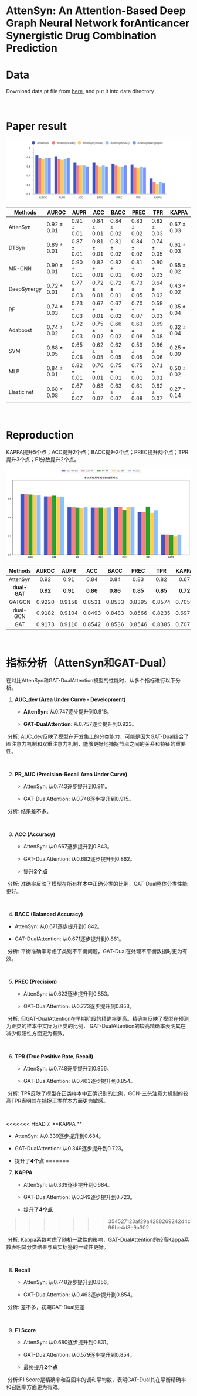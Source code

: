 # AttenSyn: An Attention-Based Deep Graph Neural Network forAnticancer Synergistic Drug Combination Prediction

# Data

Download data.pt file from [here](https://drive.google.com/file/d/1Gqt4HxbUVILIbp17L6e_zLGA_3sVKOw1/view?usp=sharing), and put it into data directory  

</br>

# Paper result

![论文结果](Images/论文结果.png)

| Methods     | AUROC       | AUPR        | ACC         | BACC        | PREC        | TPR         | KAPPA       |
| ----------- | ----------- | ----------- | ----------- | ----------- | ----------- | ----------- | ----------- |
| AttenSyn    | 0.92 ± 0.01 | 0.91 ± 0.01 | 0.84 ± 0.01 | 0.84 ± 0.02 | 0.83 ± 0.02 | 0.82 ± 0.03 | 0.67 ± 0.03 |
| DTSyn       | 0.89 ± 0.01 | 0.87 ± 0.01 | 0.81 ± 0.01 | 0.81 ± 0.02 | 0.84 ± 0.02 | 0.74 ± 0.05 | 0.61 ± 0.03 |
| MR-GNN      | 0.90 ± 0.01 | 0.90 ± 0.01 | 0.82 ± 0.01 | 0.82 ± 0.01 | 0.81 ± 0.02 | 0.80 ± 0.03 | 0.65 ± 0.02 |
| DeepSynergy | 0.72 ± 0.01 | 0.77 ± 0.03 | 0.72 ± 0.01 | 0.72 ± 0.01 | 0.73 ± 0.05 | 0.64 ± 0.02 | 0.43 ± 0.02 |
| RF          | 0.74 ± 0.03 | 0.73 ± 0.03 | 0.67 ± 0.01 | 0.67 ± 0.02 | 0.70 ± 0.07 | 0.59 ± 0.03 | 0.35 ± 0.04 |
| Adaboost    | 0.74 ± 0.02 | 0.72 ± 0.03 | 0.75 ± 0.02 | 0.66 ± 0.02 | 0.63 ± 0.08 | 0.69 ± 0.08 | 0.32 ± 0.04 |
| SVM         | 0.68 ± 0.05 | 0.65 ± 0.06 | 0.62 ± 0.05 | 0.62 ± 0.05 | 0.59 ± 0.05 | 0.66 ± 0.06 | 0.25 ± 0.09 |
| MLP         | 0.84 ± 0.01 | 0.82 ± 0.01 | 0.76 ± 0.01 | 0.75 ± 0.01 | 0.75 ± 0.01 | 0.71 ± 0.01 | 0.50 ± 0.02 |
| Elastic net | 0.68 ± 0.08 | 0.67 ± 0.07 | 0.63 ± 0.07 | 0.63 ± 0.07 | 0.61 ± 0.08 | 0.62 ± 0.07 | 0.27 ± 0.14 |

</br>

# Reproduction

KAPPA提升5个点；ACC提升2个点；BACC提升2个点；PREC提升两个点；TPR提升3个点；F1分数提升2个点。

![resultFinal](Images/resultFinal.png)

|   Methods    |  AUROC   |   AUPR   |   ACC    |   BACC   |   PREC   |   TPR    |  KAPPA   |
| :----------: | :------: | :------: | :------: | :------: | :------: | :------: | :------: |
|   AttenSyn   |   0.92   |   0.91   |   0.84   |   0.84   |   0.83   |   0.82   |   0.67   |
| **dual-GAT** | **0.92** | **0.91** | **0.86** | **0.86** | **0.85** | **0.85** | **0.72** |
|    GATGCN    |  0.9220  |  0.9158  |  0.8531  |  0.8533  |  0.8395  |  0.8574  |  0.7059  |
|   dual-GCN   |  0.9182  |  0.9104  |  0.8493  |  0.8483  |  0.8566  |  0.8235  |  0.6977  |
|     GAT      |  0.9173  |  0.9110  |  0.8542  |  0.8536  |  0.8546  |  0.8385  |  0.7077  |

</br>

# 指标分析（AttenSyn和GAT-Dual）

在对比AttenSyn和GAT-DualAttention模型的性能时，从多个指标进行以下分析。

1. **AUC_dev (Area Under Curve - Development)**

   - **AttenSyn**: 从0.747逐步提升到0.918。

   - **GAT-DualAttention**: 从0.757逐步提升到0.923。


​					分析: AUC_dev反映了模型在开发集上的分类能力，可能是因为GAT-Dual结合了图注意力机制和双重注意力机制，能够更好地捕捉节点之间的关系和特征的重要性。

</br>

2. **PR_AUC (Precision-Recall Area Under Curve)**

   - AttenSyn: 从0.743逐步提升到0.911。

   - GAT-DualAttention: 从0.748逐步提升到0.915。


​					分析: 结果差不多。

</br>

3. **ACC (Accuracy)**

   - AttenSyn: 从0.667逐步提升到0.843。

   - GAT-DualAttention: 从0.682逐步提升到0.862。
   - 提升**2个点**


​					分析: 准确率反映了模型在所有样本中正确分类的比例，GAT-Dual整体分类性能更好。

</br>

4. **BACC (Balanced Accuracy)**
- AttenSyn: 从0.671逐步提升到0.842。
  
- GAT-DualAttention: 从0.671逐步提升到0.861。


​					分析: 平衡准确率考虑了类别不平衡问题，GAT-Dual在处理不平衡数据时更为有效。

</br>

5. **PREC (Precision)**

   - AttenSyn: 从0.623逐步提升到0.853。

   - GAT-DualAttention: 从0.773逐步提升到0.853。

​					分析: 但GAT-DualAttention在早期阶段的精确率更高。精确率反映了模型在预测为正类的样本中实际为正类的比例，
GAT-DualAttention的较高精确率表明其在减少假阳性方面更为有效。

</br>

6. **TPR (True Positive Rate, Recall)**

   - AttenSyn: 从0.748逐步提升到0.856。

   - GAT-DualAttention: 从0.463逐步提升到0.854。


​					分析: TPR反映了模型在正类样本中正确识别的比例，GCN-三头注意力机制的较高TPR表明其在捕捉正类样本方面更为敏感。

</br>

<<<<<<< HEAD
7. **KAPPA **
- AttenSyn: 从0.339逐步提升到0.684。
   
- GAT-DualAttention: 从0.349逐步提升到0.723。
   
- 提升了**4个点**
=======
7. **KAPPA**

   - AttenSyn: 从0.339逐步提升到0.684。

   - GAT-DualAttention: 从0.349逐步提升到0.723。

   - 提升了**4个点**
>>>>>>> 354527123af29a4288269242d4c96be4d8e9a302


​					分析: Kappa系数考虑了随机一致性的影响，GAT-DualAttention的较高Kappa系数表明其分类结果与真实标签的一致性更好。

</br>

8. **Recall**

   - AttenSyn: 从0.748逐步提升到0.856。

   - GAT-DualAttention: 从0.463逐步提升到0.854。


​					分析: 差不多，初期GAT-Dual更差

</br>

9. **F1 Score**

   - AttenSyn: 从0.680逐步提升到0.831。

   - GAT-DualAttention: 从0.579逐步提升到0.854。

   - 最终提升**2个点**


​					分析:F1 Score是精确率和召回率的调和平均数，表明GAT-Dual其在平衡精确率和召回率方面更为有效。
